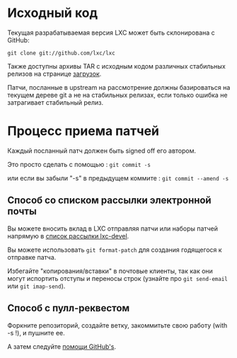 # Исходный код
Текущая разрабатываемая версия LXC может быть склонирована с GitHub:

    git clone git://github.com/lxc/lxc

Также доступны архивы TAR с исходным кодом различных стабильных релизов
на странице [загрузок](/lxc/downloads/).

Патчи, посланные в upstream на рассмотрение должны базироваться на текущем дереве git
а не на стабильных релизах, если только ошибка не затрагивает стабильный релиз.

# Процесс приема патчей
Каждый посланный патч должен быть signed off его автором.

Это просто сделать с помощью : `git commit -s`

или если вы забыли "-s" в предыдущем коммите : `git commit --amend -s`

## Способ со списком рассылки электронной почты
Вы можете вносить вклад в LXC отправляя патчи или наборы патчей напрямую
в [список рассылки lxc-devel](https://lists.linuxcontainers.org/listinfo/lxc-devel).

Вы можете использовать `git format-patch` для создания годящегося к отправке патча.

Избегайте "копирования/вставки" в почтовые клиенты, так как они могут испортить отступы и переносы строк (узнайте про `git send-email` или `git imap-send`).

## Способ с пулл-реквестом
Форкните репозиторий, создайте ветку, закоммитьте свою работу (with -s !), и пушните ее.

А затем следуйте [помощи GitHub's](https://help.github.com/articles/creating-a-pull-request/).
